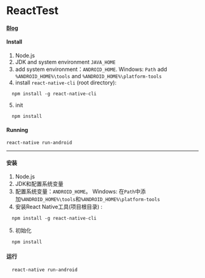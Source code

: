 # ReactTest

#### [Blog](http://liaoheng.me/2017/09/15/Android-React-Native%E5%85%A5%E9%97%A8/)

#### Install

  1. Node.js
  2. JDK and system environment `JAVA_HOME`
  3. add system environment：`ANDROID_HOME`. Windows: `Path` add `%ANDROID_HOME%\tools` and `%ANDROID_HOME%\platform-tools`
  4. install `react-native-cli` (root directory):
  ```shell
    npm install -g react-native-cli
  ```
  5. init
  ```shell
    npm install
  ```

#### Running

```shell
react-native run-android
```

---

#### 安装

  1. Node.js
  2. JDK和配置系统变量
  3. 配置系统变量：`ANDROID_HOME`。 Windows: 在`Path`中添加`%ANDROID_HOME%\tools`和`%ANDROID_HOME%\platform-tools`
  4. 安装React Native工具(项目根目录) :
  ```shell
    npm install -g react-native-cli
  ```
  5. 初始化
  ```shell
    npm install
  ```

#### 运行
```shell
  react-native run-android
```
